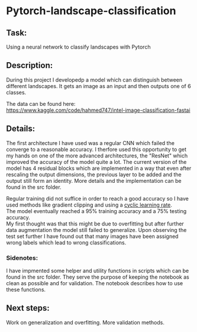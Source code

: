 # Pytorch-landscape-classification

## Task:
Using a neural network to classify landscapes with Pytorch <br>

## Description: <br>
During this project I developedp a model which can distinguish between different landscapes. It gets an image as an input and then outputs one of 6 classes. 

The data can be found here: <br>
https://www.kaggle.com/code/hahmed747/intel-image-classification-fastai <br>

## Details: 

The first architecture I have used was a regular CNN which failed the converge to a reasonable accuracy. I therfore used this opportunity to get my hands on one of the more advanced architectures, the "ResNet" which improved the accuracy of the model quite a lot. The current version of the model has 4 residual blocks which are implemented in a way that even after rescaling the output dimensions, the previous layer to be added and the output still form an identity. More details and the implementation can be found in the src folder.  <br>

Regular training did not suffice in order to reach a good accuracy so I have used methods like gradient clipping and using a [cyclic learning rate](https://arxiv.org/abs/1506.01186). <br>
The model eventually reached a 95% training accuracy and a 75% testing accuracy. <br>
My first thought was that this might be due to overfitting but after further data augmentation the model still failed to generalize. </b>
Upon observing the test set further I have found out that many images have been assigned wrong labels which lead to wrong classifications. </br>

### Sidenotes:
I have impmented some helper and utility functions in scripts which can be found in the src folder. They serve the purpose of keeping the notebook as clean as possible and for validation. The notebook describes how to use these functions. 


## Next steps:
Work on generalization and overfitting.
More validation methods.
